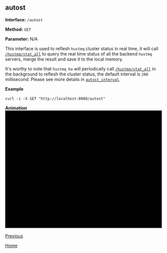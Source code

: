 ## autost ##

**Interface:** `/autost`

**Method:** `GET`

**Parameter:**  N/A 

This interface is used to reflesh `hustmq` cluster status in real time, it will call [`/hustmq/stat_all`](../hustmq/stat_all.md) to query the real time status of all the backend `hustmq` servers, merge the result and save it to the local memory.

It's worthy to note that `hustmq ha` will periodically call [`/hustmq/stat_all`](../hustmq/stat_all.md) in the background to reflesh the cluster status, the default interval is `200` millisecond. Please see more details in [`autost_interval`](../../advanced/ha/nginx.md).

**Example**

    curl -i -X GET "http://localhost:8080/autost"

**Animation**
![autost](../../../res/autost.gif)

[Previous](../ha.md)

[Home](../../index.md)